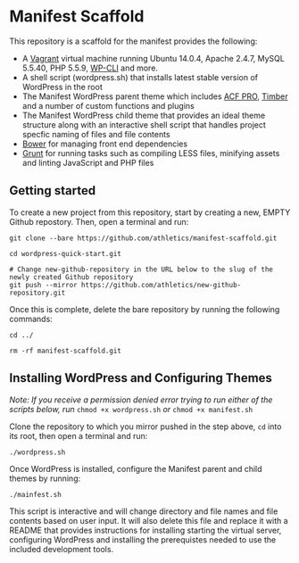 # Manifest Scaffold

This repository is a scaffold for the manifest provides the following:

* A [Vagrant](http://docs.vagrantup.com/v2/boxes.html) virtual machine running Ubuntu 14.0.4, Apache 2.4.7, MySQL 5.5.40, PHP 5.5.9, [WP-CLI](http://wp-cli.org/) and more.
* A shell script (wordpress.sh) that installs latest stable version of WordPress in the root
* The Manifest WordPress parent theme which includes [ACF PRO](http://www.advancedcustomfields.com/pro/), [Timber](http://upstatement.com/timber/) and a number of custom functions and plugins
* The Manifest WordPress child theme that provides an ideal theme structure along with an interactive shell script that handles project specfic naming of files and file contents
* [Bower](http://bower.io/) for managing front end dependencies
* [Grunt](http://gruntjs.com/getting-started) for running tasks such as compiling LESS files, minifying assets and linting JavaScript and PHP files

## Getting started

To create a new project from this repository, start by creating a new, EMPTY Github repostory. Then, open a terminal and run:

```
git clone --bare https://github.com/athletics/manifest-scaffold.git

cd wordpress-quick-start.git

# Change new-github-repository in the URL below to the slug of the newly created Github repository
git push --mirror https://github.com/athletics/new-github-repository.git
```

Once this is complete, delete the bare repository by running the following commands:

```
cd ../

rm -rf manifest-scaffold.git
```

## Installing WordPress and Configuring Themes

*Note: If you receive a permission denied error trying to run either of the scripts below, run* `chmod +x wordpress.sh` *or* `chmod +x manifest.sh`  

Clone the repository to which you mirror pushed in the step above, `cd` into its root, then open a terminal and run:

```
./wordpress.sh
```

Once WordPress is installed, configure the Manifest parent and child themes by running:

```
./mainfest.sh
```

This script is interactive and will change directory and file names and file contents based on user input. It will also delete this file and replace it with a README that provides instructions for installing starting the virtual server, configuring WordPress and installing the prerequistes needed to use the included development tools.  